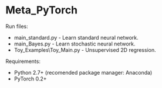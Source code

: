 # Meta_PyTorch

Run files:
* main_standard.py         - Learn standard neural network.
* main_Bayes.py            - Learn stochastic neural network.
* Toy_Examples\Toy_Main.py -  Unsupervised 2D  regression.


Requirements:
* Python 2.7+ (recomended package manager: Anaconda)
* PyTorch 0.2+
